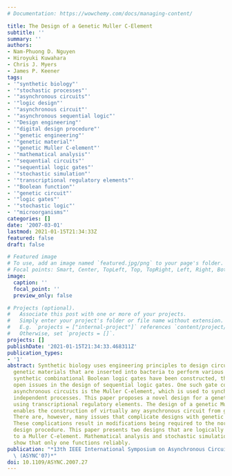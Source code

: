 ```yaml
---
# Documentation: https://wowchemy.com/docs/managing-content/

title: The Design of a Genetic Muller C-Element
subtitle: ''
summary: ''
authors:
- Nam-Phuong D. Nguyen
- Hiroyuki Kuwahara
- Chris J. Myers
- James P. Keener
tags:
- '"synthetic biology"'
- '"stochastic processes"'
- '"asynchronous circuits"'
- '"logic design"'
- '"asynchronous circuit"'
- '"asynchronous sequential logic"'
- '"Design engineering"'
- '"digital design procedure"'
- '"genetic engineering"'
- '"genetic material"'
- '"genetic Muller C-element"'
- '"mathematical analysis"'
- '"sequential circuits"'
- '"sequential logic gates"'
- '"stochastic simulation"'
- '"transcriptional regulatory elements"'
- '"Boolean function"'
- '"genetic circuit"'
- '"logic gates"'
- '"stochastic logic"'
- '"microorganisms"'
categories: []
date: '2007-03-01'
lastmod: 2021-01-15T21:34:33Z
featured: false
draft: false

# Featured image
# To use, add an image named `featured.jpg/png` to your page's folder.
# Focal points: Smart, Center, TopLeft, Top, TopRight, Left, Right, BottomLeft, Bottom, BottomRight.
image:
  caption: ''
  focal_point: ''
  preview_only: false

# Projects (optional).
#   Associate this post with one or more of your projects.
#   Simply enter your project's folder or file name without extension.
#   E.g. `projects = ["internal-project"]` references `content/project/deep-learning/index.md`.
#   Otherwise, set `projects = []`.
projects: []
publishDate: '2021-01-15T21:34:33.468311Z'
publication_types:
- '1'
abstract: Synthetic biology uses engineering principles to design circuits out of
  genetic materials that are inserted into bacteria to perform various tasks. While
  synthetic combinational Boolean logic gates have been constructed, there are many
  open issues in the design of sequential logic gates. One such gate common in most
  asynchronous circuits is the Muller C-element, which is used to synchronize multiple
  independent processes. This paper proposes a novel design for a genetic Muller C-element
  using transcriptional regulatory elements. The design of a genetic Muller C-element
  enables the construction of virtually any asynchronous circuit from genetic material.
  There are, however, many issues that complicate designs with genetic materials.
  These complications result in modifications being required to the normal digital
  design procedure. This paper presents two designs that are logically equivalent
  to a Muller C-element. Mathematical analysis and stochastic simulation, however,
  show that only one functions reliably.
publication: "*13th IEEE International Symposium on Asynchronous Circuits and Systems\
  \ (ASYNC'07)*"
doi: 10.1109/ASYNC.2007.27
---
```

